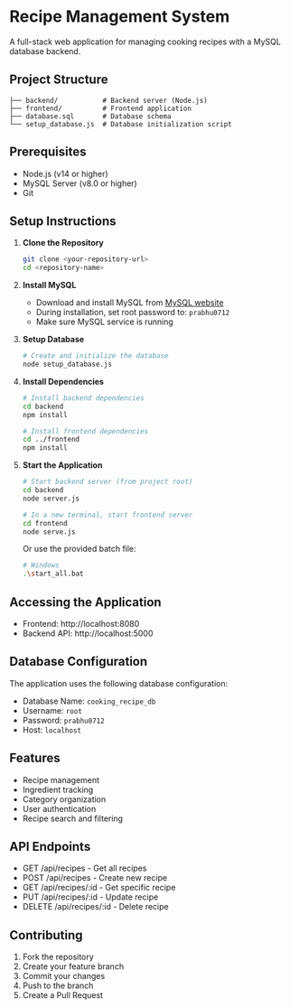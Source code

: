 # Recipe Management System

A full-stack web application for managing cooking recipes with a MySQL database backend.

## Project Structure
```
├── backend/           # Backend server (Node.js)
├── frontend/          # Frontend application
├── database.sql       # Database schema
└── setup_database.js  # Database initialization script
```

## Prerequisites
- Node.js (v14 or higher)
- MySQL Server (v8.0 or higher)
- Git

## Setup Instructions

1. **Clone the Repository**
   ```bash
   git clone <your-repository-url>
   cd <repository-name>
   ```

2. **Install MySQL**
   - Download and install MySQL from [MySQL website](https://dev.mysql.com/downloads/installer/)
   - During installation, set root password to: `prabhu0712`
   - Make sure MySQL service is running

3. **Setup Database**
   ```bash
   # Create and initialize the database
   node setup_database.js
   ```

4. **Install Dependencies**
   ```bash
   # Install backend dependencies
   cd backend
   npm install

   # Install frontend dependencies
   cd ../frontend
   npm install
   ```

5. **Start the Application**
   ```bash
   # Start backend server (from project root)
   cd backend
   node server.js

   # In a new terminal, start frontend server
   cd frontend
   node serve.js
   ```

   Or use the provided batch file:
   ```bash
   # Windows
   .\start_all.bat
   ```

## Accessing the Application
- Frontend: http://localhost:8080
- Backend API: http://localhost:5000

## Database Configuration
The application uses the following database configuration:
- Database Name: `cooking_recipe_db`
- Username: `root`
- Password: `prabhu0712`
- Host: `localhost`

## Features
- Recipe management
- Ingredient tracking
- Category organization
- User authentication
- Recipe search and filtering

## API Endpoints
- GET /api/recipes - Get all recipes
- POST /api/recipes - Create new recipe
- GET /api/recipes/:id - Get specific recipe
- PUT /api/recipes/:id - Update recipe
- DELETE /api/recipes/:id - Delete recipe

## Contributing
1. Fork the repository
2. Create your feature branch
3. Commit your changes
4. Push to the branch
5. Create a Pull Request 
